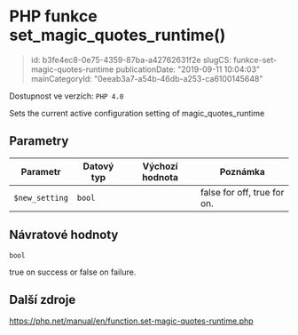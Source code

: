 PHP funkce set_magic_quotes_runtime()
=====================================

> id: b3fe4ec8-0e75-4359-87ba-a42762631f2e
> slugCS: funkce-set-magic-quotes-runtime
> publicationDate: "2019-09-11 10:04:03"
> mainCategoryId: "0eeab3a7-a54b-46db-a253-ca6100145648"

Dostupnost ve verzích: `PHP 4.0`

Sets the current active configuration setting of magic_quotes_runtime


Parametry
--------------

| Parametr | Datový typ | Výchozí hodnota | Poznámka |
|-----|-----|-----|-----|
| `$new_setting` | `bool` |  | false for off, true for on. |


Návratové hodnoty
----------------

`bool`

true on success or false on failure.

Další zdroje
------------

https://php.net/manual/en/function.set-magic-quotes-runtime.php
